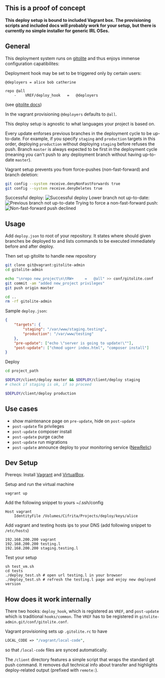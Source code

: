 This is a proof of concept
--------------------------
**This deploy setup is bound to included Vagrant box. The provisioning scripts and included docs will probably work for your setup, but there is currently no simple installer for generic IRL OSes.**

General
-------

This deployment system runs on [gitolite](https://github.com/sitaramc/gitolite) and thus enjoys immense configuration capatibilites:

Deployment hook may be set to be triggered only by certain users:

```
@deployers = alice bob catherine

repo @all
    -    VREF/deploy_hook   =   @deployers
```
(see [gitolite docs](http://gitolite.com/gitolite/admin.html#conf))

In the vagrant provisioning `@deployers` defaults to `@all`.

This deploy setup is agnostic to what languages your project is based on.

Every update enforses previous branches in the deployment cycle to be up-to-date. For example, if you specify `staging` and `production` targets in this order, deploying `production` without deploying `staging` before refuses the push. Branch `master` is always expected to be first in the deployment cycle (meaning you can't push to any deployment branch without having up-to-date `master`).

Vagrant setup prevents you from force-pushes (non-fast-forward) and branch deletion:
```bash
git config --system receive.denyNonFastForwards true
git config --system receive.denyDeletes true
```
Successful deploy:
![Successful deploy](http://31.31.72.76/deploy_1.jpg)
Lower branch not up-to-date:
![Previous branch not up-to-date](http://31.31.72.76/deploy_2.jpg)
Trying to force a non-fast-forward push:
![Non-fast-forward push declined](http://31.31.72.76/deploy_3.jpg)

Usage
-----

Add `deploy.json` to root of your repository. It states where should given branches be deployed to and lists commands to be executed immediately before and after deploy.

Then set up gitolite to handle new repository
```bash
git clone git@vagrant:gitolite-admin
cd gitolite-admin

echo "\nrepo new_project\n\tRW+     =   @all" >> conf/gitolite.conf
git commit -am "added new_project privileges"
git push origin master

cd ..
rm -rf gitolite-admin
```

Sample `deploy.json`:
```json
{
    "targets": {
		"staging": "/var/www/staging.testing",
		"production": "/var/www/testing"
	},
	"pre-update": ["echo \"server is going to update!\""],
	"post-update": ["chmod ugo+r index.html", "composer install"]
}
```

Deploy
```bash
cd project_path

$DEPLOY/client/deploy master && $DEPLOY/client/deploy staging
# check if staging is ok, if so proceed

$DEPLOY/client/deploy production
```


Use cases
---------

* show maintenance page on `pre-update`, hide on `post-update`
* `post-update` fix privileges
* `post-update` composer install
* `post-update` purge cache
* `post-update` run migrations
* `post-update` announce deploy to your monitoring service ([NewRelic](http://newrelic.com/))



Dev Setup
-----

Prereqs: Install [Vagrant](http://www.vagrantup.com/) and [VirtualBox](https://www.virtualbox.org/).

Setup and run the virtual machine
```
vagrant up
```

Add the following snippet to yours ~/.ssh/config
```
Host vagrant
    IdentityFile /Volumes/Cifrita/Projects/deploy/keys/alice
```

Add vagrant and testing hosts ips to your DNS (add following snippet to `/etc/hosts`)
```
192.168.200.200 vagrant
192.168.200.200 testing.l
192.168.200.200 staging.testing.l
```

Test your setup
```
sh test_vm.sh
cd tests
./deploy_test.sh # open url testing.l in your browser
./deploy_test.sh # refresh the testing.l page and enjoy new deployed version
```

How does it work internally
---------------------------

There two hooks: `deploy_hook`, which is registered as `VREF`, and `post-update` which is traditional `hooks/common`. The `VREF` has to be registered in `gitolite-admin.git/conf/gitolite.conf`.

Vagrant provisioning sets up `.gitolite.rc` to have
```perl
LOCAL_CODE => "/vagrant/local-code",
```
so that `/local-code` files are synced automatically.

The `/client` directory features a simple script that wraps the standard git push command. It removes dull technical info about transfer and highlights deploy-related output (prefixed with `remote:`).
